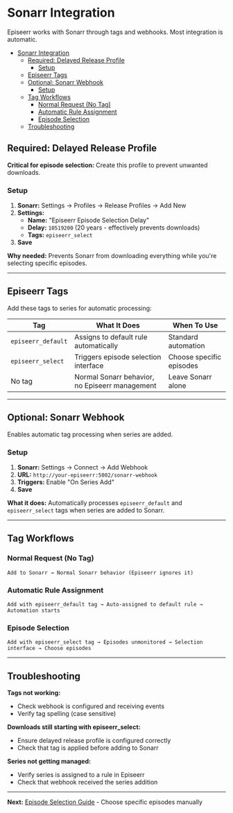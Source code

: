 # Sonarr Integration

Episeerr works with Sonarr through tags and webhooks. Most integration is automatic.

- [Sonarr Integration](#sonarr-integration)
  - [Required: Delayed Release Profile](#required-delayed-release-profile)
    - [Setup](#setup)
  - [Episeerr Tags](#episeerr-tags)
  - [Optional: Sonarr Webhook](#optional-sonarr-webhook)
    - [Setup](#setup-1)
  - [Tag Workflows](#tag-workflows)
    - [Normal Request (No Tag)](#normal-request-no-tag)
    - [Automatic Rule Assignment](#automatic-rule-assignment)
    - [Episode Selection](#episode-selection)
  - [Troubleshooting](#troubleshooting)

## Required: Delayed Release Profile

**Critical for episode selection:** Create this profile to prevent unwanted downloads.

### Setup

1. **Sonarr:** Settings → Profiles → Release Profiles → Add New
2. **Settings:**
   - **Name:** "Episeerr Episode Selection Delay"
   - **Delay:** `10519200` (20 years - effectively prevents downloads)
   - **Tags:** `episeerr_select`
3. **Save**

**Why needed:** Prevents Sonarr from downloading everything while you're selecting specific episodes.

---

## Episeerr Tags

Add these tags to series for automatic processing:

| Tag | What It Does | When To Use |
|-----|--------------|-------------|
| `episeerr_default` | Assigns to default rule automatically | Standard automation |
| `episeerr_select` | Triggers episode selection interface | Choose specific episodes |
| No tag | Normal Sonarr behavior, no Episeerr management | Leave Sonarr alone |

---

## Optional: Sonarr Webhook

Enables automatic tag processing when series are added.

### Setup

1. **Sonarr:** Settings → Connect → Add Webhook
2. **URL:** `http://your-episeerr:5002/sonarr-webhook`
3. **Triggers:** Enable "On Series Add"
4. **Save**

**What it does:** Automatically processes `episeerr_default` and `episeerr_select` tags when series are added to Sonarr.

---

## Tag Workflows

### Normal Request (No Tag)

```log
Add to Sonarr → Normal Sonarr behavior (Episeerr ignores it)
```

### Automatic Rule Assignment

```log
Add with episeerr_default tag → Auto-assigned to default rule → Automation starts
```

### Episode Selection

```log
Add with episeerr_select tag → Episodes unmonitored → Selection interface → Choose episodes
```

---

## Troubleshooting

**Tags not working:**

- Check webhook is configured and receiving events
- Verify tag spelling (case sensitive)

**Downloads still starting with episeerr_select:**

- Ensure delayed release profile is configured correctly
- Check that tag is applied before adding to Sonarr

**Series not getting managed:**

- Verify series is assigned to a rule in Episeerr
- Check that webhook received the series addition

---

**Next:** [Episode Selection Guide](episode-selection.md) - Choose specific episodes manually
